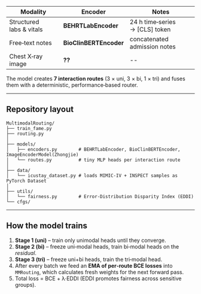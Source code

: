 
| Modality                 | Encoder                | Notes                           |
| ------------------------ | ---------------------- | ------------------------------- |
| Structured labs & vitals | **BEHRTLabEncoder**    | 24 h time‑series → \[CLS] token |
| Free‑text notes          | **BioClinBERTEncoder** | concatenated admission notes    |
| Chest X‑ray image        | **??**    | --     |

The model creates **7 interaction routes** (3 × uni, 3 × bi, 1 × tri) and fuses
them with a deterministic, performance‑based router.

---


## Repository layout

```
MultimodalRouting/
├── train_fame.py         
├── routing.py            
│
├── models/
│   ├── encoders.py        # BEHRTLabEncoder, BioClinBERTEncoder, ImageEncoderModel(Zhongjie)
│   └── routes.py          # tiny MLP heads per interaction route
│
├── data/
│   └── icustay_dataset.py # loads MIMIC‑IV + INSPECT samples as PyTorch Dataset
│
├── utils/
│   └── fairness.py        # Error‑Distribution Disparity Index (EDDI)
└── cfgs/                  
```

---

## How the model trains 

1. **Stage 1 (uni)** – train only unimodal heads until they converge.
2. **Stage 2 (bi)** – freeze uni‑modal heads, train bi‑modal heads on the *residual*.
3. **Stage 3 (tri)** – freeze uni+bi heads, train the tri‑modal head.
4. After every batch we feed an **EMA of per‑route BCE losses** into
   `MMRouting`, which calculates fresh weights for the next forward pass.
5. Total loss = BCE + λ·EDDI (EDDI promotes fairness across sensitive groups).

